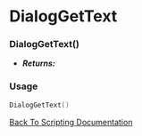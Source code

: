# DialogGetText

### DialogGetText()
- ***Returns:*** 

### Usage

```Lua
DialogGetText()
```


[Back To Scripting Documentation](../README.md)
